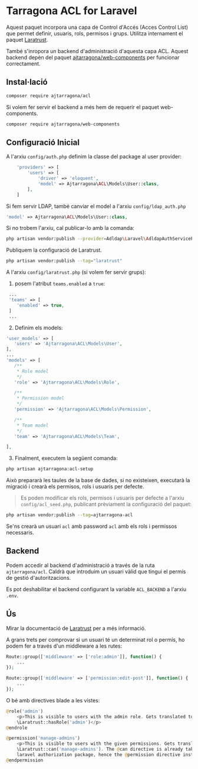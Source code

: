# Tarragona ACL for Laravel

Aquest paquet incorpora una capa de Control d'Accés (Acces Control List) que permet definir, usuaris, rols, permisos i grups. 
Utilitza internament el paquet [Laratrust](https://laratrust.santigarcor.me/).

També s'inropora un backend d'administració d'aquesta capa ACL. Aquest backend depèn del paquet [ajtarragona/web-components](https://github.com/ajtarragona/web-components) per funcionar correctament.

## Instal·lació
```bash
composer require ajtarragona/acl
```

Si volem fer servir el backend a més hem de requerir el paquet web-components.
```bash
composer require ajtarragona/web-components
```


## Configuració Inicial

A l'arxiu `config/auth.php` definim la classe del package al user provider:
```php
    'providers' => [
        'users' => [
            'driver' => 'eloquent',
            'model' => Ajtarragona\ACL\Models\User::class,
        ],
    ]
```

Si fem servir LDAP, també canviar el model a l'arxiu `config/ldap_auth.php`
```php
'model' => Ajtarragona\ACL\Models\User::class,
```
Si no trobem l'arxiu, cal publicar-lo amb la comanda:
```bash
php artisan vendor:publish --provider=Adldap\Laravel\AdldapAuthServiceProvider
```


Publiquem la configuració de Laratrust.
```bash
php artisan vendor:publish --tag="laratrust"
```

A l'arxiu `config/laratrust.php` (si volem fer servir grups):
1. posem l'atribut `teams.enabled` a `true`:
```php
 ...
 'teams' => [
    'enabled' => true,
 ]
 ...
```

2. Definim els models:
 ```php
 'user_models' => [
 	'users' => 'Ajtarragona\ACL\Models\User',
 ],
 ...
 'models' => [
    /**
     * Role model
     */
    'role' => 'Ajtarragona\ACL\Models\Role',

    /**
     * Permission model
     */
    'permission' => 'Ajtarragona\ACL\Models\Permission',

    /**
     * Team model
     */
    'team' => 'Ajtarragona\ACL\Models\Team',

 ],
```

3. Finalment, executem la següent comanda:
```bash
php artisan ajtarragona:acl-setup
```

Això prepararà les taules de la base de dades, si no existeixen, executarà la migració i crearà els permisos, rols i usuaris per defecte.

> Es poden modificar els rols, permisos i usuaris per defecte a l'arxiu `config/acl_seed.php`, publicant prèviament la configuració del paquet:
```bash
php artisan vendor:publish --tag=ajtarragona-acl
```

Se'ns crearà un usuari `acl` amb password `acl` amb els rols i permissos necessaris.


## Backend
Podem accedir al backend d'administració a través de la ruta `ajtarragona/acl`.
Caldrà que introduim un usuari vàlid que tingui el permís de gestió d'autoritzacions.

Es pot deshabilitar el backend configurant la variable `ACL_BACKEND` a l'arxiu `.env`.


## Ús
Mirar la documentació de [Laratrust](https://laratrust.santigarcor.me/) per a més informació.

A grans trets per comprovar si un usuari té un determinat rol o permís, ho podem fer a través d'un middleware a les rutes:
```php
Route::group(['middleware' => ['role:admin']], function() { 
    ... 
});
```

```php
Route::group(['middleware' => ['permission:edit-post']], function() { 
    ... 
});
```


O bé amb directives blade a les vistes:
```php
@role('admin')
    <p>This is visible to users with the admin role. Gets translated to
    \Laratrust::hasRole('admin')</p>
@endrole
```

```php
@permission('manage-admins')
    <p>This is visible to users with the given permissions. Gets translated to
    \Laratrust::can('manage-admins'). The @can directive is already taken by core
    laravel authorization package, hence the @permission directive instead.</p>
@endpermission
```
